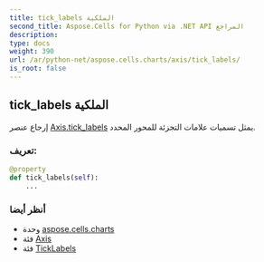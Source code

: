 ```yaml
---
title: tick_labels الملكية
second_title: Aspose.Cells for Python via .NET API المراجع
description:
type: docs
weight: 390
url: /ar/python-net/aspose.cells.charts/axis/tick_labels/
is_root: false
---
```

##  tick_labels الملكية

إرجاع عنصر [Axis.tick_labels](/cells/ar/python-net/aspose.cells.charts/axis#tick_labels) يمثل تسميات علامات التجزئة للمحور المحدد.
###  تعريف:
```python
@property
def tick_labels(self):
    ...
```

###  أنظر أيضا
* وحدة [aspose.cells.charts](../../)
* فئة [Axis](/cells/ar/python-net/aspose.cells.charts/axis)
* فئة [TickLabels](/cells/ar/python-net/aspose.cells.charts/ticklabels)
